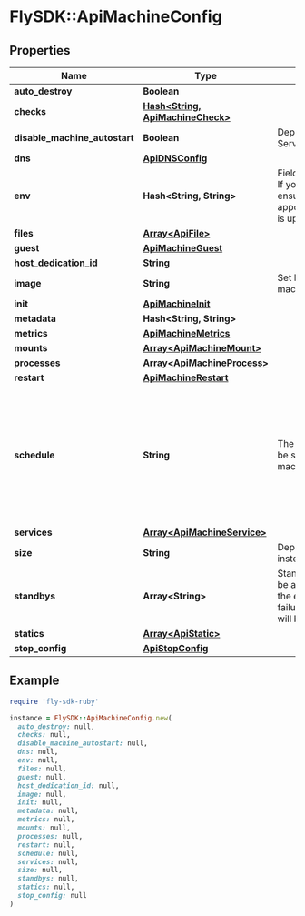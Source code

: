 # FlySDK::ApiMachineConfig

## Properties

| Name | Type | Description | Notes |
| ---- | ---- | ----------- | ----- |
| **auto_destroy** | **Boolean** |  | [optional] |
| **checks** | [**Hash&lt;String, ApiMachineCheck&gt;**](ApiMachineCheck.md) |  | [optional] |
| **disable_machine_autostart** | **Boolean** | Deprecated: use Service.Autostart instead | [optional] |
| **dns** | [**ApiDNSConfig**](ApiDNSConfig.md) |  | [optional] |
| **env** | **Hash&lt;String, String&gt;** | Fields managed from fly.toml If you add anything here, ensure appconfig.Config.ToMachine() is updated | [optional] |
| **files** | [**Array&lt;ApiFile&gt;**](ApiFile.md) |  | [optional] |
| **guest** | [**ApiMachineGuest**](ApiMachineGuest.md) |  | [optional] |
| **host_dedication_id** | **String** |  | [optional] |
| **image** | **String** | Set by fly deploy or fly machines commands | [optional] |
| **init** | [**ApiMachineInit**](ApiMachineInit.md) |  | [optional] |
| **metadata** | **Hash&lt;String, String&gt;** |  | [optional] |
| **metrics** | [**ApiMachineMetrics**](ApiMachineMetrics.md) |  | [optional] |
| **mounts** | [**Array&lt;ApiMachineMount&gt;**](ApiMachineMount.md) |  | [optional] |
| **processes** | [**Array&lt;ApiMachineProcess&gt;**](ApiMachineProcess.md) |  | [optional] |
| **restart** | [**ApiMachineRestart**](ApiMachineRestart.md) |  | [optional] |
| **schedule** | **String** | The following fields can only be set or updated by &#x60;fly machines run|update&#x60; commands \&quot;fly deploy\&quot; must preserve them, if you add anything here, ensure it is propagated on deploys | [optional] |
| **services** | [**Array&lt;ApiMachineService&gt;**](ApiMachineService.md) |  | [optional] |
| **size** | **String** | Deprecated: use Guest instead | [optional] |
| **standbys** | **Array&lt;String&gt;** | Standbys enable a machine to be a standby for another. In the event of a hardware failure, the standby machine will be started. | [optional] |
| **statics** | [**Array&lt;ApiStatic&gt;**](ApiStatic.md) |  | [optional] |
| **stop_config** | [**ApiStopConfig**](ApiStopConfig.md) |  | [optional] |

## Example

```ruby
require 'fly-sdk-ruby'

instance = FlySDK::ApiMachineConfig.new(
  auto_destroy: null,
  checks: null,
  disable_machine_autostart: null,
  dns: null,
  env: null,
  files: null,
  guest: null,
  host_dedication_id: null,
  image: null,
  init: null,
  metadata: null,
  metrics: null,
  mounts: null,
  processes: null,
  restart: null,
  schedule: null,
  services: null,
  size: null,
  standbys: null,
  statics: null,
  stop_config: null
)
```

